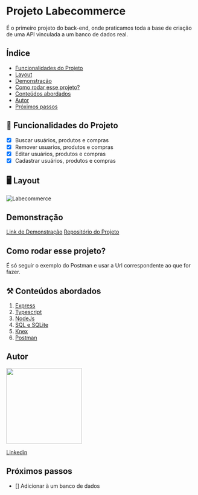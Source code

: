 # **Projeto Labecommerce**

É o primeiro projeto do back-end, onde praticamos toda a base de criação de uma API vinculada a um banco de dados real.

## Índice
- <a href="#-funcionalidades">Funcionalidades do Projeto</a>
- <a href="#-layout">Layout</a>
- <a href="#-demonstracao">Demonstração</a>
- <a href="#-rodar">Como rodar esse projeto?</a>
- <a href="#-conteúdos abordados">Conteúdos abordados</a>
- <a href="#-autor">Autor</a>
- <a href="#-proximos-passos">Próximos passos</a>

## 📱 Funcionalidades do Projeto
- [x] Buscar usuários, produtos e compras
- [x] Remover usuarios, produtos e compras 
- [x] Editar usuários, produtos e compras
- [x] Cadastrar usuários, produtos e compras

## 🖥️ Layout
![Labecommerce](https://user-images.githubusercontent.com/29845719/214396608-ddcfd097-e615-44f9-acbe-f815f9abb83f.png)

## Demonstração
[Link de Demonstração](https://documenter.getpostman.com/view/24823077/2s93RKzw5h)
[Repositório do Projeto](https://github.com/Tonzera10/labecommerce-backend)


## Como rodar esse projeto?

É só seguir o exemplo do Postman e usar a Url correspondente ao que for fazer.



## ⚒️ Conteúdos abordados
1. [Express](https://expressjs.com/pt-br/)
2. [Typescript](https://www.typescriptlang.org/)
3. [NodeJs](https://nodejs.org/en)
4. [SQL e SQLite](https://maplink.global/blog/o-que-e-api/)
5. [Knex](https://maplink.global/blog/o-que-e-api/)
6. [Postman](https://maplink.global/blog/o-que-e-api/)


## Autor

<img style="width:200px" src="https://github.com/Tonzera10.png"/>

[Linkedin](https://www.linkedin.com/in/ton-mello/)

## Próximos passos
- [] Adicionar à um banco de dados



